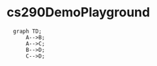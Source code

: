 # cs290DemoPlayground
```mermaid
  graph TD;
      A-->B;
      A-->C;
      B-->D;
      C-->D;
```
